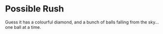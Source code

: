 # Possible Rush
Guess it has a colourful diamond, and a bunch of balls falling from the sky... one ball at a time.
